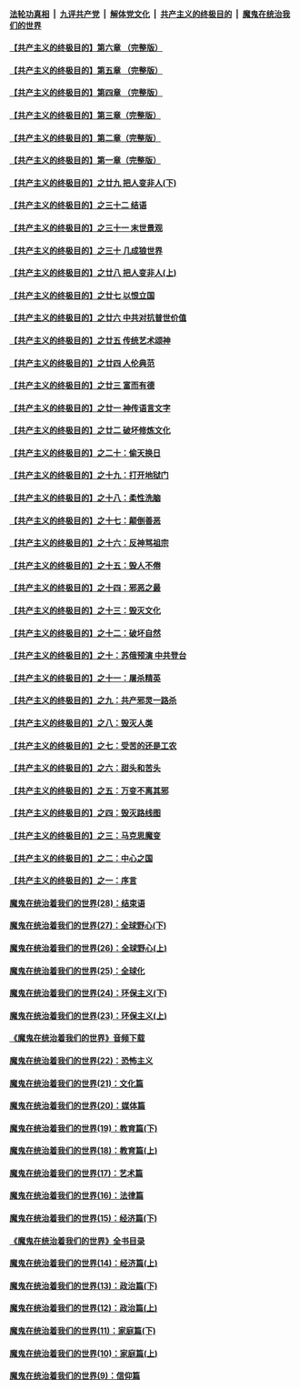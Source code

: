 ####  [法轮功真相](../../../../basic/blob/master/README.md?t=06281631) &nbsp;|&nbsp; [九评共产党](../../../../9ping.md/blob/master/README.md?t=06281631) &nbsp;|&nbsp; [解体党文化](../../../../jtdwh.md/blob/master/README.md?t=06281631)  &nbsp;|&nbsp; [共产主义的终极目的](../../../../gczydzjmd.md/blob/master/README.md?t=06281631) &nbsp;|&nbsp; [魔鬼在统治我们的世界](../../../../mgztzwmdsj.md/blob/master/README.md?t=06281631) 

#### [【共产主义的终极目的】第六章 （完整版）](../pages/nsc422/n11428913.md?t=06281631) 

#### [【共产主义的终极目的】第五章 （完整版）](../pages/nsc422/n11428912.md?t=06281631) 

#### [【共产主义的终极目的】第四章 （完整版）](../pages/nsc422/n11428907.md?t=06281631) 

#### [【共产主义的终极目的】第三章（完整版）](../pages/nsc422/n11428848.md?t=06281631) 

#### [【共产主义的终极目的】第二章（完整版）](../pages/nsc422/n11428831.md?t=06281631) 

#### [【共产主义的终极目的】第一章（完整版）](../pages/nsc422/n11417651.md?t=06281631) 

#### [【共产主义的终极目的】之廿九 把人变非人(下)](../pages/nsc422/n11344140.md?t=06281631) 

#### [【共产主义的终极目的】之三十二 结语](../pages/nsc422/n11360535.md?t=06281631) 

#### [【共产主义的终极目的】之三十一 末世景观](../pages/nsc422/n11351129.md?t=06281631) 

#### [【共产主义的终极目的】之三十 几成狼世界](../pages/nsc422/n11348280.md?t=06281631) 

#### [【共产主义的终极目的】之廿八 把人变非人(上)](../pages/nsc422/n11340492.md?t=06281631) 

#### [【共产主义的终极目的】之廿七 以恨立国](../pages/nsc422/n11336944.md?t=06281631) 

#### [【共产主义的终极目的】之廿六 中共对抗普世价值](../pages/nsc422/n11324785.md?t=06281631) 

#### [【共产主义的终极目的】之廿五 传统艺术颂神](../pages/nsc422/n11296396.md?t=06281631) 

#### [【共产主义的终极目的】之廿四 人伦典范](../pages/nsc422/n11296397.md?t=06281631) 

#### [【共产主义的终极目的】之廿三 富而有德](../pages/nsc422/n11283598.md?t=06281631) 

#### [【共产主义的终极目的】之廿一 神传语言文字](../pages/nsc422/n11263265.md?t=06281631) 

#### [【共产主义的终极目的】之廿二 破坏修炼文化](../pages/nsc422/n11245728.md?t=06281631) 

#### [【共产主义的终极目的】之二十：偷天换日](../pages/nsc422/n11238846.md?t=06281631) 

#### [【共产主义的终极目的】之十九：打开地狱门](../pages/nsc422/n11206376.md?t=06281631) 

#### [【共产主义的终极目的】之十八：柔性洗脑](../pages/nsc422/n11199994.md?t=06281631) 

#### [【共产主义的终极目的】之十七：颠倒善恶](../pages/nsc422/n11179782.md?t=06281631) 

#### [【共产主义的终极目的】之十六：反神骂祖宗](../pages/nsc422/n11166798.md?t=06281631) 

#### [【共产主义的终极目的】之十五：毁人不倦](../pages/nsc422/n11166792.md?t=06281631) 

#### [【共产主义的终极目的】之十四：邪恶之最](../pages/nsc422/n11150249.md?t=06281631) 

#### [【共产主义的终极目的】之十三：毁灭文化](../pages/nsc422/n11135227.md?t=06281631) 

#### [【共产主义的终极目的】之十二：破坏自然](../pages/nsc422/n11135214.md?t=06281631) 

#### [【共产主义的终极目的】之十：苏俄预演 中共登台](../pages/nsc422/n11118424.md?t=06281631) 

#### [【共产主义的终极目的】之十一：屠杀精英](../pages/nsc422/n11118442.md?t=06281631) 

#### [【共产主义的终极目的】之九：共产邪灵一路杀](../pages/nsc422/n11114139.md?t=06281631) 

#### [【共产主义的终极目的】之八：毁灭人类](../pages/nsc422/n11108503.md?t=06281631) 

#### [【共产主义的终极目的】之七：受苦的还是工农](../pages/nsc422/n11101809.md?t=06281631) 

#### [【共产主义的终极目的】之六：甜头和苦头](../pages/nsc422/n11096971.md?t=06281631) 

#### [【共产主义的终极目的】之五：万变不离其邪](../pages/nsc422/n11091285.md?t=06281631) 

#### [【共产主义的终极目的】之四：毁灭路线图](../pages/nsc422/n11086284.md?t=06281631) 

#### [【共产主义的终极目的】之三：马克思魔变](../pages/nsc422/n11061941.md?t=06281631) 

#### [【共产主义的终极目的】之二：中心之国](../pages/nsc422/n11047728.md?t=06281631) 

#### [【共产主义的终极目的】之一：序言](../pages/nsc422/n11086077.md?t=06281631) 

#### [魔鬼在统治着我们的世界(28)：结束语](../pages/nsc422/n10936246.md?t=06281631) 

#### [魔鬼在统治着我们的世界(27)：全球野心(下)](../pages/nsc422/n10928319.md?t=06281631) 

#### [魔鬼在统治着我们的世界(26)：全球野心(上)](../pages/nsc422/n10900318.md?t=06281631) 

#### [魔鬼在统治着我们的世界(25)：全球化](../pages/nsc422/n10788205.md?t=06281631) 

#### [魔鬼在统治着我们的世界(24)：环保主义(下)](../pages/nsc422/n10695307.md?t=06281631) 

#### [魔鬼在统治着我们的世界(23)：环保主义(上)](../pages/nsc422/n10688613.md?t=06281631) 

#### [《魔鬼在统治着我们的世界》音频下载](../pages/nsc422/n10635553.md?t=06281631) 

#### [魔鬼在统治着我们的世界(22)：恐怖主义](../pages/nsc422/n10614727.md?t=06281631) 

#### [魔鬼在统治着我们的世界(21)：文化篇](../pages/nsc422/n10597706.md?t=06281631) 

#### [魔鬼在统治着我们的世界(20)：媒体篇](../pages/nsc422/n10586579.md?t=06281631) 

#### [魔鬼在统治着我们的世界(19)：教育篇(下)](../pages/nsc422/n10564808.md?t=06281631) 

#### [魔鬼在统治着我们的世界(18)：教育篇(上)](../pages/nsc422/n10526970.md?t=06281631) 

#### [魔鬼在统治着我们的世界(17)：艺术篇](../pages/nsc422/n10499093.md?t=06281631) 

#### [魔鬼在统治着我们的世界(16)：法律篇](../pages/nsc422/n10485969.md?t=06281631) 

#### [魔鬼在统治着我们的世界(15)：经济篇(下)](../pages/nsc422/n10469975.md?t=06281631) 

#### [《魔鬼在统治着我们的世界》全书目录](../pages/nsc422/n10464261.md?t=06281631) 

#### [魔鬼在统治着我们的世界(14)：经济篇(上)](../pages/nsc422/n10457370.md?t=06281631) 

#### [魔鬼在统治着我们的世界(13)：政治篇(下)](../pages/nsc422/n10448270.md?t=06281631) 

#### [魔鬼在统治着我们的世界(12)：政治篇(上)](../pages/nsc422/n10444576.md?t=06281631) 

#### [魔鬼在统治着我们的世界(11)：家庭篇(下)](../pages/nsc422/n10440961.md?t=06281631) 

#### [魔鬼在统治着我们的世界(10)：家庭篇(上)](../pages/nsc422/n10435448.md?t=06281631) 

#### [魔鬼在统治着我们的世界(9)：信仰篇](../pages/nsc422/n10432159.md?t=06281631) 

